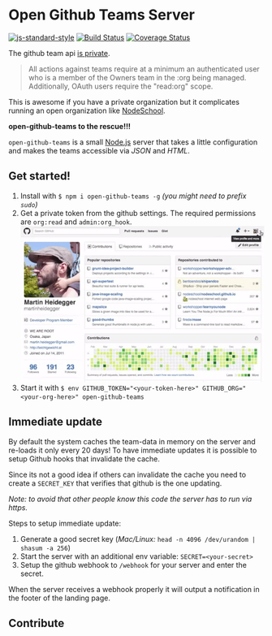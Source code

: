 # Open Github Teams Server

[![js-standard-style](https://img.shields.io/badge/code%20style-standard-brightgreen.svg)](http://standardjs.com/)
[![Build Status](https://travis-ci.org/martinheidegger/open-github-teams.svg?branch=master)](https://travis-ci.org/martinheidegger/open-github-teams)
[![Coverage Status](https://coveralls.io/repos/github/martinheidegger/open-github-teams/badge.svg?branch=master)](https://coveralls.io/github/martinheidegger/open-github-teams?branch=master)

The github team api [is private](https://developer.github.com/v3/orgs/teams/#list-teams).

> All actions against teams require at a minimum an authenticated user who is a
> member of the Owners team in the :org being managed. Additionally, OAuth users
> require the "read:org" scope.

This is awesome if you have a private organization but it complicates running an
open organization like [NodeSchool](http://nodeschool.io/).

**open-github-teams to the rescue!!!**

`open-github-teams` is a small [Node.js](https://nodejs.org/en/) server that takes
a little configuration and makes the teams accessible via _JSON_ and _HTML_.

## Get started!

1. Install with `$ npm i open-github-teams -g` _(you might need to prefix `sudo`)_
2. Get a private token from the github settings. The required permissions are `org:read` and `admin:org_hook`. ![Get a private token](private_token.gif)
3. Start it with `$ env GITHUB_TOKEN="<your-token-here>" GITHUB_ORG="<your-org-here>" open-github-teams`

## Immediate update

By default the system caches the team-data in memory on the server and re-loads it
only every 20 days! To have immediate updates it is possible to setup Github hooks
that invalidate the cache.

Since its not a good idea if others can invalidate the cache you need to create
a `SECRET_KEY` that verifies that github is the one updating.

_Note: to avoid that other people know this code the server has to run via https._

Steps to setup immediate update:

1. Generate a good secret key (_Mac/Linux:_ `head -n 4096 /dev/urandom | shasum -a 256`)
2. Start the server with an additional env variable: `SECRET=<your-secret>`
3. Setup the github webhook to `/webhook` for your server and enter the secret.

When the server receives a webhook properly it will output a notification in the
footer of the landing page.

## Contribute

